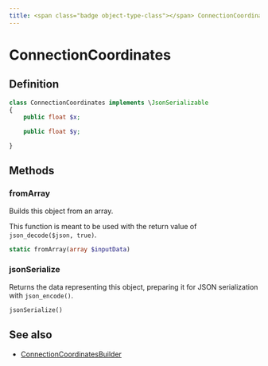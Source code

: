 ```yaml
---
title: <span class="badge object-type-class"></span> ConnectionCoordinates
---
```

# <span class="badge object-type-class"></span> ConnectionCoordinates

## Definition

```php
class ConnectionCoordinates implements \JsonSerializable
{
    public float $x;

    public float $y;

}
```
## Methods

### <span class="badge object-method"></span> fromArray

Builds this object from an array.

This function is meant to be used with the return value of `json_decode($json, true)`.

```php
static fromArray(array $inputData)
```

### <span class="badge object-method"></span> jsonSerialize

Returns the data representing this object, preparing it for JSON serialization with `json_encode()`.

```php
jsonSerialize()
```

## See also

 * <span class="badge builder"></span> [ConnectionCoordinatesBuilder](./builder-ConnectionCoordinatesBuilder.md)
